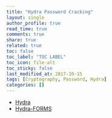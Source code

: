 ```yaml
---
title: "Hydra Password Cracking"
layout: single
author_profile: true
read_time: true
comments: true
share: true
related: true
toc: false
toc_label: "TOC LABEL"
toc_icon: file-alt
toc_sticky: false
last_modified_at: 2017-10-15
tags: [Cryptography, Password, Hydra]
categories: []
---
```


* [Hydra](https://github.com/DATDA/main/blob/master/presentations/hydra.pdf)
* [Hydra-FORMS](https://github.com/DATDA/main/blob/master/presentations/hydra_forms.pdf)
